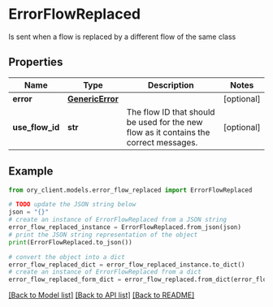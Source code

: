 # ErrorFlowReplaced

Is sent when a flow is replaced by a different flow of the same class

## Properties

Name | Type | Description | Notes
------------ | ------------- | ------------- | -------------
**error** | [**GenericError**](GenericError.md) |  | [optional] 
**use_flow_id** | **str** | The flow ID that should be used for the new flow as it contains the correct messages. | [optional] 

## Example

```python
from ory_client.models.error_flow_replaced import ErrorFlowReplaced

# TODO update the JSON string below
json = "{}"
# create an instance of ErrorFlowReplaced from a JSON string
error_flow_replaced_instance = ErrorFlowReplaced.from_json(json)
# print the JSON string representation of the object
print(ErrorFlowReplaced.to_json())

# convert the object into a dict
error_flow_replaced_dict = error_flow_replaced_instance.to_dict()
# create an instance of ErrorFlowReplaced from a dict
error_flow_replaced_form_dict = error_flow_replaced.from_dict(error_flow_replaced_dict)
```
[[Back to Model list]](../README.md#documentation-for-models) [[Back to API list]](../README.md#documentation-for-api-endpoints) [[Back to README]](../README.md)


